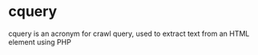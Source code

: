 # cquery

cquery is an acronym for crawl query, used to extract text from an HTML element using PHP
